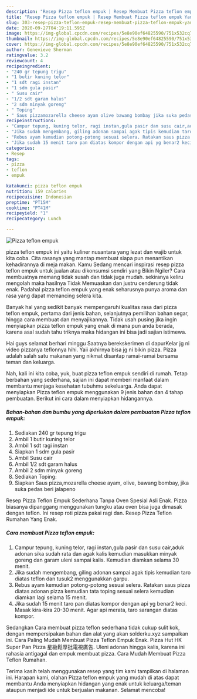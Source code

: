 ```yaml
---
description: "Resep Pizza teflon empuk | Resep Membuat Pizza teflon empuk Yang Bikin Ngiler"
title: "Resep Pizza teflon empuk | Resep Membuat Pizza teflon empuk Yang Bikin Ngiler"
slug: 303-resep-pizza-teflon-empuk-resep-membuat-pizza-teflon-empuk-yang-bikin-ngiler
date: 2020-09-27T04:19:11.595Z
image: https://img-global.cpcdn.com/recipes/5e8e90ef64825590/751x532cq70/pizza-teflon-empuk-foto-resep-utama.jpg
thumbnail: https://img-global.cpcdn.com/recipes/5e8e90ef64825590/751x532cq70/pizza-teflon-empuk-foto-resep-utama.jpg
cover: https://img-global.cpcdn.com/recipes/5e8e90ef64825590/751x532cq70/pizza-teflon-empuk-foto-resep-utama.jpg
author: Genevieve Sherman
ratingvalue: 3.2
reviewcount: 4
recipeingredient:
- "240 gr tepung trigu"
- "1 butir kuning telor"
- "1 sdt ragi instan"
- "1 sdm gula pasir"
- " Susu cair"
- "1/2 sdt garam halus"
- "2 sdm minyak goreng"
- " Toping"
- " Saus pizzamozarella cheese ayam olive bawang bombay jika suka pedas beri jalapeno"
recipeinstructions:
- "Campur tepung, kuning telor, ragi instan,gula pasir dan susu cair,aduk adonan sika sudah rata dan agak kalis kemudian masukkan minyak goreng dan garam uleni sampai kalis. Kemudian diamkan selama 30 menit."
- "Jika sudah mengembang, giling adonan sampai agak tipis kemudian taro diatas teflon dan tusuk2 menggunakkan garpu."
- "Rebus ayam kemudian potong-potong sesuai selera. Ratakan saus pizza diatas adonan pizza kemudian tata toping sesuai selera kemudian diamkan lagi selama 15 menit."
- "Jika sudah 15 menit taro pan diatas kompor dengan api yg benar2 keci. Masak kira-kira 20-30 menit. Agar api merata, taro sarangan diatas kompor."
categories:
- Resep
tags:
- pizza
- teflon
- empuk

katakunci: pizza teflon empuk 
nutrition: 159 calories
recipecuisine: Indonesian
preptime: "PT15M"
cooktime: "PT41M"
recipeyield: "1"
recipecategory: Lunch

---
```



![Pizza teflon empuk](https://img-global.cpcdn.com/recipes/5e8e90ef64825590/751x532cq70/pizza-teflon-empuk-foto-resep-utama.jpg)


pizza teflon empuk ini yaitu kuliner nusantara yang lezat dan wajib untuk kita coba. Cita rasanya yang mantap membuat siapa pun menantikan kehadirannya di meja makan.
Kamu Sedang mencari inspirasi resep pizza teflon empuk untuk jualan atau dikonsumsi sendiri yang Bikin Ngiler? Cara membuatnya memang tidak susah dan tidak juga mudah. sekiranya keliru mengolah maka hasilnya Tidak Memuaskan dan justru cenderung tidak enak. Padahal pizza teflon empuk yang enak seharusnya punya aroma dan rasa yang dapat memancing selera kita.

Banyak hal yang sedikit banyak mempengaruhi kualitas rasa dari pizza teflon empuk, pertama dari jenis bahan, selanjutnya pemilihan bahan segar, hingga cara membuat dan menyajikannya. Tidak usah pusing jika ingin menyiapkan pizza teflon empuk yang enak di mana pun anda berada, karena asal sudah tahu triknya maka hidangan ini bisa jadi sajian istimewa.

Hai guys selamat berhari minggu Saatnya berekskerimen di dapurKelar jg ni video pizzanya teflonnya hihi. Yaii akhirnya bisa jg ni bikin pizza. Pizza adalah salah satu makanan yang nikmat disantap ramai-ramai bersama teman dan keluarga.


Nah, kali ini kita coba, yuk, buat pizza teflon empuk sendiri di rumah. Tetap berbahan yang sederhana, sajian ini dapat memberi manfaat dalam membantu menjaga kesehatan tubuhmu sekeluarga. Anda dapat menyiapkan Pizza teflon empuk menggunakan 9 jenis bahan dan 4 tahap pembuatan. Berikut ini cara dalam menyiapkan hidangannya.

<!--inarticleads1-->

##### Bahan-bahan dan bumbu yang diperlukan dalam pembuatan Pizza teflon empuk:

1. Sediakan 240 gr tepung trigu
1. Ambil 1 butir kuning telor
1. Ambil 1 sdt ragi instan
1. Siapkan 1 sdm gula pasir
1. Ambil  Susu cair
1. Ambil 1/2 sdt garam halus
1. Ambil 2 sdm minyak goreng
1. Sediakan  Toping:
1. Siapkan  Saus pizza,mozarella cheese ayam, olive, bawang bombay, jika suka pedas beri jalapeno


Resep Pizza Teflon Empuk Sederhana Tanpa Oven Spesial Asli Enak. Pizza biasanya dipanggang menggunakan tungku atau oven bisa juga dimasak dengan teflon. Ini resep roti pizza pakai ragi dan. Resep Pizza Teflon Rumahan Yang Enak. 

<!--inarticleads2-->

##### Cara membuat Pizza teflon empuk:

1. Campur tepung, kuning telor, ragi instan,gula pasir dan susu cair,aduk adonan sika sudah rata dan agak kalis kemudian masukkan minyak goreng dan garam uleni sampai kalis. Kemudian diamkan selama 30 menit.
1. Jika sudah mengembang, giling adonan sampai agak tipis kemudian taro diatas teflon dan tusuk2 menggunakkan garpu.
1. Rebus ayam kemudian potong-potong sesuai selera. Ratakan saus pizza diatas adonan pizza kemudian tata toping sesuai selera kemudian diamkan lagi selama 15 menit.
1. Jika sudah 15 menit taro pan diatas kompor dengan api yg benar2 keci. Masak kira-kira 20-30 menit. Agar api merata, taro sarangan diatas kompor.


Sedangkan Cara membuat pizza teflon sederhana tidak cukup sulit kok, dengan mempersipakan bahan dan alat yang akan solderku.xyz sampaikan ini. Cara Paling Mudah Membuat Pizza Teflon Empuk Enak. Pizza Hut HK Super Pan Pizza 星級鬆厚批電視廣告. Uleni adonan hingga kalis, karena ini rahasia antigagal dan empuk membuat pizza. Cara Mudah Membuat Pizza Teflon Rumahan. 

Terima kasih telah menggunakan resep yang tim kami tampilkan di halaman ini. Harapan kami, olahan Pizza teflon empuk yang mudah di atas dapat membantu Anda menyiapkan hidangan yang enak untuk keluarga/teman ataupun menjadi ide untuk berjualan makanan. Selamat mencoba!
